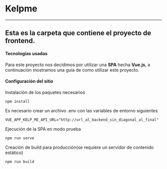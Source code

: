 # Kelpme
---
Esta es la carpeta que contiene el proyecto de frontend.
---

#### Tecnologías usadas

Para este proyecto nos decidimos por utilizar una **SPA** hecha **Vue.js**, a continuación mostramos una guía de como
utilizar este proyecto.

#### Configuración del sitio

Instalación de los paquetes necesarios

 ``` 
 npm install
 ```

Es necesario crear un archivo .env con las variables de entorno siguientes

```
VUE_APP_KELP_ME_API_URL="http://url_al_backend_sin_diagonal_al_final"
```

Ejecución de la SPA en modo prueba

```
npm run serve
```

Creación de build para producción(se requiere un servidor de contenido estático)

```
npm run build
```

